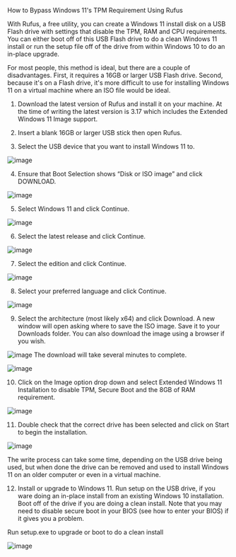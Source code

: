 How to Bypass Windows 11's TPM Requirement Using Rufus

With Rufus, a free utility, you can create a Windows 11 install disk on a USB Flash drive with settings that disable the TPM, RAM and CPU requirements. You can either boot off of this USB Flash drive to do a clean Windows 11 install or run the setup file off of the drive from within Windows 10 to do an in-place upgrade.

For most people, this method is ideal, but there are a couple of disadvantages. First, it requires a 16GB or larger USB Flash drive. Second, because it's on a Flash drive, it's more difficult to use for installing Windows 11 on a virtual machine where an ISO file would be ideal.

1. Download the latest version of Rufus and install it on your machine. At the time of writing the latest version is 3.17 which includes the Extended Windows 11 Image support.

2. Insert a blank 16GB or larger USB stick then open Rufus.

3. Select the USB device that you want to install Windows 11 to.

![image](https://user-images.githubusercontent.com/24641464/163526423-c646ffd9-38a5-4e54-b70a-db592566aa49.png)

4. Ensure that Boot Selection shows “Disk or ISO image” and click DOWNLOAD.

![image](https://user-images.githubusercontent.com/24641464/163526472-5274a68e-3ac2-4830-929e-9043cbe008f7.png)

5. Select Windows 11 and click Continue.

![image](https://user-images.githubusercontent.com/24641464/163526481-2850e37f-f067-4952-baca-5a092cc6ceab.png)

6. Select the latest release and click Continue.

![image](https://user-images.githubusercontent.com/24641464/163526491-9e053ff6-2a8b-4fa6-a911-f5bc86e625a6.png)

7. Select the edition and click Continue.

![image](https://user-images.githubusercontent.com/24641464/163526515-669aea28-d23f-46d2-bef9-e28ecc1d39be.png)

8. Select your preferred language and click Continue.

![image](https://user-images.githubusercontent.com/24641464/163526524-ecf2a03b-3d61-4fb9-95b9-fbbd26bcc210.png)

9. Select the architecture (most likely x64) and click Download. A new window will open asking where to save the ISO image. Save it to your Downloads folder. You can also download the image using a browser if you wish.

![image](https://user-images.githubusercontent.com/24641464/163526549-ce9a3a65-e4a5-4bbf-b3d0-6bcc0858e066.png)
The download will take several minutes to complete.

![image](https://user-images.githubusercontent.com/24641464/163526565-12d28686-9a77-4e50-a2eb-5504aa3f7a21.png)

10. Click on the Image option drop down and select Extended Windows 11 Installation to disable TPM, Secure Boot and the 8GB of RAM requirement.

![image](https://user-images.githubusercontent.com/24641464/163526579-df8f7dcc-e2d6-4efa-a536-715d2ff5f566.png)

11. Double check that the correct drive has been selected and click on Start to begin the installation.

![image](https://user-images.githubusercontent.com/24641464/163526594-23b2faa1-6d8a-4867-9a50-8d8a3d12bb4c.png)



The write process can take some time, depending on the USB drive being used, but when done the drive can be removed and used to install Windows 11 on an older computer or even in a virtual machine. 

12. Install or upgrade to Windows 11. Run setup on the USB drive, if you ware doing an in-place install from an existing Windows 10 installation.  Boot off of the drive if you are doing a clean install. Note that you may need to disable secure boot in your BIOS (see how to enter your BIOS) if it gives you a problem.

Run setup.exe to upgrade or boot to do a clean install

![image](https://user-images.githubusercontent.com/24641464/163526617-950d4eb0-cc64-4b61-bc29-a7d84d9d36c8.png)
